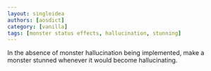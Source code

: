```yaml
---
layout: singleidea
authors: [aosdict]
category: [vanilla]
tags: [monster status effects, hallucination, stunning]
---
```

In the absence of monster hallucination being implemented, make a monster stunned whenever it would become hallucinating.
